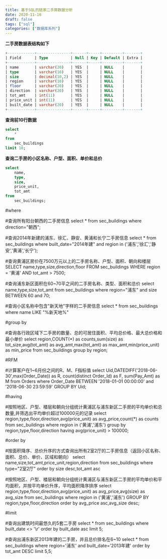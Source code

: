 ```yaml
---
title: 基于SQL的链家二手房数据分析
date: 2020-11-16
draft: false
tags: ["sql"]
categories: ["数据库系列"]
---
```


**二手房数据表结构如下**

```sql
+------------+---------------+------+-----+---------+-------+
| Field      | Type          | Null | Key | Default | Extra |
+------------+---------------+------+-----+---------+-------+
| name       | varchar(20)   | YES  |     | NULL    |       |
| type       | varchar(10)   | YES  |     | NULL    |       |
| size       | decimal(10,2) | YES  |     | NULL    |       |
| region     | varchar(10)   | YES  |     | NULL    |       |
| floor      | varchar(20)   | YES  |     | NULL    |       |
| direction  | varchar(20)   | YES  |     | NULL    |       |
| tot_amt    | int(11)       | YES  |     | NULL    |       |
| price_unit | int(11)       | YES  |     | NULL    |       |
| built_date | varchar(20)   | YES  |     | NULL    |       |
+------------+---------------+------+-----+---------+-------+
```

**查询前10行数据**
```sql
select
    *
from
    sec_buildings
limit 10;
```

**查询二手房的小区名称、户型、面积、单价和总价**
```sql
select
    name,
    type,
    size,
    price_unit,
    tot_amt
from
    sec_buildings;
```
#where

#查询所有阳台朝西的二手房信息
select * from sec_buildings
where direction="朝西";

#查询2014年新建的浦东、徐汇、静安、黄浦和长宁二手房信息
select *
from sec_buildings
where built_date="2014年建"
and region in ('浦东','徐汇','静安','黄浦','长宁');

#查询黄浦区房价在7500万元以上的二手房名称、户型、面积、朝向和楼层
SELECT name,type,size,direction,floor
FROM sec_buildings
WHERE region = '黄浦' AND tot_amt > 7500;

#查询浦东新区面积在60~70平之间的二手房名称、类型、面积和总价
select name,type,size,tot_amt
from sec_buildings
where region="浦东" and size BETWEEN 60 and 70;

#查询小区名称中包含"新天地"字样的二手房信息
select * 
from sec_buildings
where name LIKE "%新天地%"

#group by

#查询各行政区域下二手房的数量、总的可居住面积、平均总价格、最大总价格和最小单价
select region,COUNT(*) as counts,sum(size) as tot_size,avg(tot_amt) as avg_amt,max(tot_amt) as max_amt,min(price_unit) as min_price
from sec_buildings
group by region;

#RFM

#计算客户在1~6月份之间的R、M、F指标值
select Uid,DATEDIFF('2018-06-30',max(Order_Date)) as R,
count(distinct Order_Id) as F, sum(Pay_Amt) as M
from Orders
where Order_Date BETWEEN '2018-01-01 00:00:00' and '2018-06-30 23:59:59'
GROUP BY Uid;

#having

#按照地区、户型、楼层和朝向分组统计黄浦区与浦东新区二手房的平均单价和总数量,并筛选出平均单价超过100000元的记录
select region,type,floor,direction,avg(price_unit) as avg_price,count(*) as counts
from sec_buildings
where region in ('黄浦','浦东')
group by region,type,floor,direction
having avg(price_unit) > 100000;

#order by

#按面积降序、总价升序的方式查询出所有2室2厅的二手房信息（返回小区名称、面积、总价、单价、区域和朝向）
select name,size,tot_amt,price_unit,region,direction
from sec_buildings
where type="2室2厅"
order by size desc,tot_amt asc


#按照地区、户型、楼层和朝向分组统计黄浦区与浦东新区二手房的平均单价和平均面积，并按平均单价升序，平均面积降序排序
select region,type,floor,direction,avg(price_unit) as avg_price,avg(size) as avg_size
from sec_buildings
where region in ('黄浦','浦东')
GROUP BY region,type,floor,direction
order by avg_price asc,avg_size desc;

#limit

#查询出建筑时间最悠久的5套二手房
select * 
from sec_buildings
where built_date <> '\r'
order by built_date asc
limit 5;

#查询出浦东新区2013年建的二手房，并且总价排名在6~10
select * 
from sec_buildings
where region='浦东' and built_date='2013年建'
order by tot_amt DESC
limit 5,5;
```